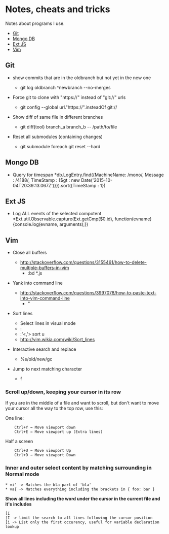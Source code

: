 # Notes, cheats and tricks

Notes about programs I use.

- [Git](#git)
- [Mongo DB](#mongo-db)
- [Ext JS](#ext-js)
- [Vim](#vim)

## Git

* show commits that are in the oldbranch but not yet in the new one
    * git log oldbranch ^newbranch --no-merges 

* Force git to clone with "https://" instead of "git://" urls 
  * git config --global url."https://".insteadOf git://

* Show diff of same file in different branches
  * git diff(tool) branch_a branch_b -- /path/to/file

* Reset all submodules (containing changes)
  * git submodule foreach git reset --hard

## Mongo DB

* Query for timespan
    *db.LogEntry.find({MachineName: /mono/, Message : /4188/,  TimeStamp : {$gt : new Date('2015-10-04T20:39:13.067Z')}}).sort({TimeStamp : 1})

## Ext JS

* Log ALL events of the selected compotent
    *Ext.util.Observable.capture(Ext.getCmp($0.id), function(evname) {console.log(evname, arguments);})

## Vim

* Close all buffers
    * http://stackoverflow.com/questions/3155461/how-to-delete-multiple-buffers-in-vim
        * :bd *.js <C-a>

* Yank into command line
    * http://stackoverflow.com/questions/3997078/how-to-paste-text-into-vim-command-line
      * <C-r> "
    
* Sort lines
    * Select lines in visual mode
    * :
    * :'<,'> sort u
    * http://vim.wikia.com/wiki/Sort_lines

* Interactive search and replace
    * %s/old/new/gc

* Jump to next matching character
    * f<character>

### Scroll up/down, keeping your cursor in its row

If you are in the middle of a file and want to scroll, but don't want to move your cursor all the way to the top row, use this:

  One line:

        Ctrl+Y → Move viewport down
        Ctrl+E → Move viewport up (Extra lines)

  Half a screen

        Ctrl+U → Move viewport Up
        Ctrl+D → Move viewport Down

                               
### Inner and outer select content by matching surrounding in Normal mode
    * vi' -> Matches the bla part of 'bla'
    * va{ -> Matches everything including the brackets in { foo: bar }

**Show all lines including the word under the cursor in the current file and it's includes**

    [I
    ]I -> limit the search to all lines following the cursor position
    [i -> List only the first occurency, useful for variable declaration lookup

